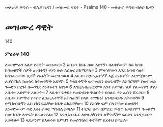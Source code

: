 ﻿
መጽሐፍ ቅዱስ - ብሉይ ኪዳን / መዝሙረ ዳዊት - Psalms 140 - መጽሐፍ ቅዱስ ብሉይ ኪዳን
# መዝሙረ ዳዊት
140
### ምዕራፍ 140
 ለመዘምራን አለቃ የዳዊት መዝሙር።
2  አቤቱ፥ ከክፉ ሰው አድነኝ፥ በልባቸውም ክፉ ካሰቡ ከዓመፀኞች ሰዎች ጠብቀኝ፤ ቀኑን ሁሉ ለሰልፍ ይከማቻሉ።
3  ምላሳቸውን እንደ እባብ ሳሉ፤ ከከንፈራቸው በታች የእፉኝት መርዝ ነው።
4  አቤቱ፥ ከኃጢአተኞች እጅ ጠብቀኝ፥ እርምጃዬንም ሊያሰናክሉ ከመከሩ ከዓመፀኞች አድነኝ።
5  ትዕቢተኞች ወጥመድን ሰወሩብኝ፥ ለእግሮቼም የወጥመድ ገመድን ዘረጉ፤ በመንገድ ዕንቅፋትን አኖሩ።
6  እግዚአብሔርንም። አንተ አምላኬ ነህ፤ የልመናዬን ቃል፥ አቤቱ፥ አድምጥ አልሁት።
7  አቤቱ፥ ጌታዬ፥ የመድኃኒቴ ጕልበት፥ በሰልፍ ቀን ራሴን ሸፈንህ።
8  አቤቱ፥ ከምኞቴ የተነሣ ለኃጢአተኞች አትስጠኝ፤ በላዬ ተማከሩ፤ እንዳይጓደዱ አትተወኝ።
9  የሚከብቡኝን ራስ የከንፈራቸው ክፋት ይክደናቸው።
10  የእሳት ፍም በላያቸው ይውደቅ፤ እንዳይነሡም ወደ እሳትና ወደ ማዕበል ይጣሉ።
11  ተናጋሪ ሰው በምድር ውስጥ አይጸናም፤ ዓመፀኛን ሰው ክፋት ለጥፋት ይፈልገዋል።
12  እግዚአብሔር ለድሀ ዳኝነትን ለችግረኛም ፍርድን እንዲያደርግ አወቅሁ።
13  ጻድቃንም በእውነት ስምህን ያመሰግናሉ፤ ቀኖችም በፊትህ ይኖራሉ። 
